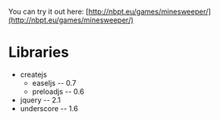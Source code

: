 You can try it out here: [http://nbpt.eu/games/minesweeper/](http://nbpt.eu/games/minesweeper/)


Libraries
=========

- createjs
    - easeljs -- 0.7
    - preloadjs -- 0.6
- jquery -- 2.1
- underscore -- 1.6
